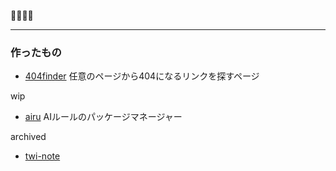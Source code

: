 🐧💨💨💨

---

### 作ったもの
- [404finder](https://github.com/s4na/404finder) 任意のページから404になるリンクを探すページ

wip
- [airu](https://github.com/s4na/homebrew-airu) AIルールのパッケージマネージャー

archived
- [twi-note](https://github.com/s4na/twi-note)
